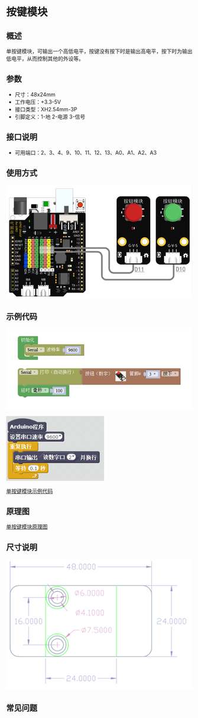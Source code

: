 # 按键模块

## 概述

单按键模块，可输出一个高低电平，按键没有按下时是输出高电平，按下时为输出低电平，从而控制其他的外设等。

## 参数

* 尺寸：48x24mm
* 工作电压：+3.3-5V
* 接口类型：XH2.54mm-3P
* 引脚定义：1-地 2-电源 3-信号

## 接口说明

* 可用端口：2、3、4、9、10、11、12、13、A0、A1、A2、A3

## 使用方式

![](../../.gitbook/assets/arduino-06.png)

## 示例代码

![](../../.gitbook/assets/arduino-73.png)

![](../../.gitbook/assets/arduino-51.png)

[单按键模块示例代码](http://www.haohaodada.com/show.php?id=955486)

## 原理图

[单按键模块原理图](https://github.com/Haohaodada-official/haohaodada-docs/blob/master/原理图/单按键.pdf)

## 尺寸说明

![](../../.gitbook/assets/arduino-01.png)

## 常见问题


